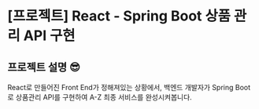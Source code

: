 # [프로젝트] React - Spring Boot 상품 관리 API 구현
## 프로젝트 설명 😎
React로 만들어진 Front End가 정해져있는 상황에서,
백엔드 개발자가 Spring Boot로 상품관리 API를 구현하여 A-Z 최종 서비스를 완성시켜봅니다.
